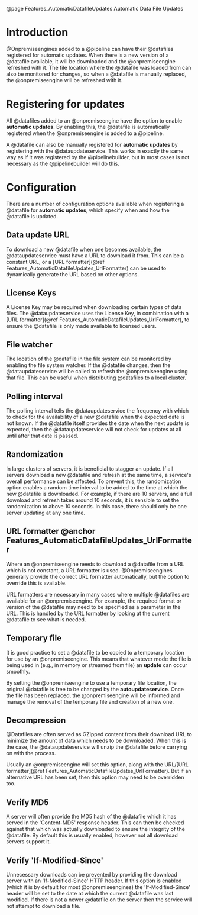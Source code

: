 @page Features_AutomaticDatafileUpdates Automatic Data File Updates

# Introduction

@Onpremiseengines added to a @pipeline can have their @datafiles registered for automatic
updates. When there is a new version of a @datafile available, it will be downloaded
and the @onpremiseengine refreshed with it. The file location where the @datafile was loaded
from can also be monitored for changes, so when a @datafile is manually replaced, the
@onpremiseengine will be refreshed with it.


# Registering for updates

All @datafiles added to an @onpremiseengine have the option to enable **automatic updates**.
By enabling this, the @datafile is automatically registered when the @onpremiseengine is added
to a @pipeline.

A @datafile can also be manually registered for **automatic updates** by registering with the
@dataupdateservice. This works in exactly the same way as if it was registered by the @pipelinebuilder,
but in most cases is not necessary as the @pipelinebuilder will do this.


# Configuration

There are a number of configuration options available when registering a @datafile for **automatic updates**, which specify
when and how the @datafile is updated.

## Data update URL

To download a new @datafile when one becomes available, the @dataupdateservice must have a URL to download
it from. This can be a constant URL, or a
[URL formatter](@ref Features_AutomaticDatafileUpdates_UrlFormatter) can be used to dynamically
generate the URL based on other options.

## License Keys

A License Key may be required when downloading certain types of data files. The
@dataupdateservice uses the License Key, in combination with a [URL formatter](@ref Features_AutomaticDatafileUpdates_UrlFormatter),
to ensure the @datafile is only made available to licensed users.

## File watcher

The location of the @datafile in the file system can be monitored by enabling the file system watcher. If
the @datafile changes, then the @dataupdateservice will be called to refresh the @onpremiseengine using that file.
This can be useful when distributing @datafiles to a local cluster.

## Polling interval

The polling interval tells the @dataupdateservice the frequency with which to check for the availability of
a new @datafile when the expected date is not known. If the @datafile itself provides the date when the next
update is expected, then the @dataupdateservice will not check for updates at all until after that date is passed.

## Randomization

In large clusters of servers, it is beneficial to stagger an update. If all servers download a new @datafile and
refresh at the same time, a service's overall performance can be affected. To prevent this, the randomization option
enables a random time interval to be added to the time at which the new @datafile is downloaded. For example, if there
are 10 servers, and a full download and refresh takes around 10 seconds, it is sensible to set the randomization to
above 10 seconds. In this case, there should only be one server updating at any one time.

## URL formatter @anchor Features_AutomaticDatafileUpdates_UrlFormatter

Where an @onpremiseengine needs to download a @datafile from a URL which is not constant, a URL formatter is used.
@Onpremiseengines generally provide the correct URL formatter automatically, but the option to override this is available.

URL formatters are necessary in many cases where multiple @datafiles are available for an @onpremiseengine. For example,
the required format or version of the @datafile may need to be specified as a parameter in the URL. This is handled by the
URL formatter by looking at the current @datafile to see what is needed.

## Temporary file

It is good practice to set a @datafile to be copied to a temporary location for use by an @onpremiseengine. This means that
whatever mode the file is being used in (e.g., in memory or streamed from file) an **update** can occur smoothly.

By setting the @onpremiseengine to use a temporary file location, the original @datafile is free to be changed by the
**autoupdateservice**. Once the file has been replaced, the @onpremiseengine will be informed and manage the removal of the
temporary file and creation of a new one.

## Decompression

@Datafiles are often served as GZipped content from their download URL to minimize the amount of data which needs to be
downloaded. When this is the case, the @dataupdateservice will unzip the @datafile before carrying on with the process.

Usually an @onpremiseengine will set this option, along with the URL/[URL formatter](@ref Features_AutomaticDatafileUpdates_UrlFormatter).
But if an alternative URL has been set, then this option may need to be overridden too.

## Verify MD5

A server will often provide the MD5 hash of the @datafile which it has served in the 'Content-MD5' response header. This can then
be checked against that which was actually downloaded to ensure the integrity of the @datafile. By default this is usually enabled,
however not all download servers support it.

## Verify 'If-Modified-Since'

Unnecessary downloads can be prevented by providing the download server with an 'If-Modified-Since' HTTP header. If this option
is enabled (which it is by default for most @onpremiseengines) the 'If-Modified-Since' header will be set to the date at which the
current @datafile was last modified. If there is not a newer @datafile on the server then the service will not attempt to download a file.
